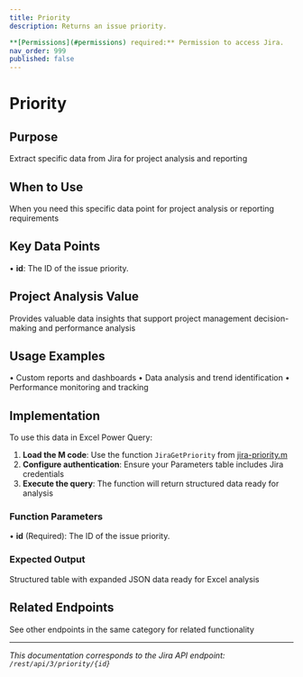 ```yaml
---
title: Priority
description: Returns an issue priority.

**[Permissions](#permissions) required:** Permission to access Jira.
nav_order: 999
published: false
---
```


# Priority

## Purpose
Extract specific data from Jira for project analysis and reporting

## When to Use
When you need this specific data point for project analysis or reporting requirements

## Key Data Points
• **id**: The ID of the issue priority.

## Project Analysis Value
Provides valuable data insights that support project management decision-making and performance analysis

## Usage Examples
• Custom reports and dashboards
• Data analysis and trend identification
• Performance monitoring and tracking

## Implementation
To use this data in Excel Power Query:

1. **Load the M code**: Use the function `JiraGetPriority` from [jira-priority.m](../assets/jira-priority.m)
2. **Configure authentication**: Ensure your Parameters table includes Jira credentials
3. **Execute the query**: The function will return structured data ready for analysis

### Function Parameters
• **id** (Required): The ID of the issue priority.

### Expected Output
Structured table with expanded JSON data ready for Excel analysis

## Related Endpoints
See other endpoints in the same category for related functionality

---
*This documentation corresponds to the Jira API endpoint: `/rest/api/3/priority/{id}`*
